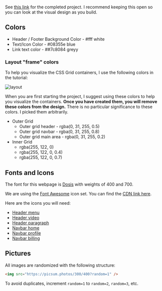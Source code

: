 See [this link](https://zachgoll.github.io/holy-grail-css-layout/) for the completed project. I recommend keeping this open so you can look at the visual design as you build.

## Colors

- Header / Footer Background Color - #fff white
- Text/Icon Color - #08355e blue
- Link text color - ##7c8084 greyy

### Layout "frame" colors

To help you visualize the CSS Grid containers, I use the following colors in the tutorial:

![layout](./layout-starter.png)

When you are first starting the project, I suggest using these colors to help you visualize the containers. **Once you have created them, you will remove these colors from the design.** There is no particular significance to these colors. I picked them arbitrarily.

- Outer Grid
  - Outer grid header - rgba(0, 31, 255, 0.5)
  - Outer grid navbar - rgba(0, 31, 255, 0.8)
  - Outer grid main area - rgba(0, 31, 255, 0.2)
- Inner Grid
  - rgba(255, 122, 0)
  - rgba(255, 122, 0, 0.4)
  - rgba(255, 122, 0, 0.7)

## Fonts and Icons

The font for this webpage is [Dosis](https://fonts.google.com/specimen/Dosis) with weights of 400 and 700.

We are using the [Font Awesome](https://fontawesome.com/) icon set. You can find the [CDN link here](https://cdnjs.com/libraries/font-awesome).

Here are the icons you will need:

- [Header menu](https://fontawesome.com/icons/bars?style=solid)
- [Header video](https://fontawesome.com/icons/youtube?style=brands)
- [Header paragraph](https://fontawesome.com/icons/paragraph?style=solid)
- [Navbar home](https://fontawesome.com/icons/home?style=solid)
- [Navbar profile](https://fontawesome.com/icons/user?style=solid)
- [Navbar billing](https://fontawesome.com/icons/dollar-sign?style=solid)

## Pictures

All images are randomized with the following structure:

```html
<img src="https://picsum.photos/300/400?random=1" />
```

To avoid duplicates, increment `random=1` to `random=2`, `random=3`, etc.
